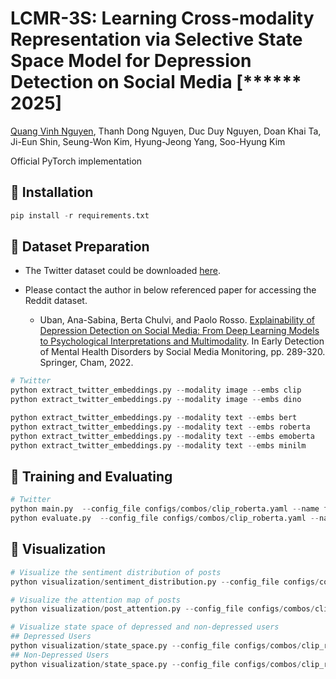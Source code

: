 # **LCMR-3S: Learning Cross-modality Representation via Selective State Space Model for Depression Detection on Social Media [******** 2025]

[Quang Vinh Nguyen](https://github.com/vinhhust2806), 
Thanh Dong Nguyen,
Duc Duy Nguyen,
Doan Khai Ta,
Ji-Eun Shin,
Seung-Won Kim,
Hyung-Jeong Yang,
Soo-Hyung Kim

Official PyTorch implementation

## 🌱 Installation

```python
pip install -r requirements.txt
```

## 🍓 Dataset Preparation

- The Twitter dataset could be downloaded [here](https://drive.google.com/open?id=11ye00sHFY5re2NOBRKreg-tVbDNrc7Xd).

- Please contact the author in below referenced paper for accessing the Reddit dataset.
  * Uban, Ana-Sabina, Berta Chulvi, and Paolo Rosso. [Explainability of Depression Detection on Social Media: From Deep Learning Models to Psychological Interpretations and Multimodality](https://link.springer.com/chapter/10.1007/978-3-031-04431-1_13). In Early Detection of Mental Health Disorders by Social Media Monitoring, pp. 289-320. Springer, Cham, 2022.

```python
# Twitter
python extract_twitter_embeddings.py --modality image --embs clip
python extract_twitter_embeddings.py --modality image --embs dino

python extract_twitter_embeddings.py --modality text --embs bert
python extract_twitter_embeddings.py --modality text --embs roberta
python extract_twitter_embeddings.py --modality text --embs emoberta
python extract_twitter_embeddings.py --modality text --embs minilm
```

## 🚀 Training and Evaluating
```python
# Twitter
python main.py  --config_file configs/combos/clip_roberta.yaml --name fold-0-twitter-ws-128-clip-roberta --group lcmr3s --dataset twitter --fold 0 --window_size 128 --position_embeddings zero --mode run --epochs 200 --batch_size 32
python evaluate.py  --config_file configs/combos/clip_roberta.yaml --name fold-0-twitter-ws-128-clip-roberta --group lcmr3s --dataset twitter --fold 0 --window_size 128  --position_embeddings zero --output_dir twitter
```

## 👀 Visualization
```python
# Visualize the sentiment distribution of posts 
python visualization/sentiment_distribution.py --config_file configs/combos/clip_roberta.yaml --dataset twitter --fold 0 --window_size 128 --position_embeddings zero --kind test --weight best.ckpt

# Visualize the attention map of posts
python visualization/post_attention.py --config_file configs/combos/clip_roberta.yaml --dataset twitter --fold 0 --window_size 128 --position_embeddings zero --kind test --weight best.ckpt

# Visualize state space of depressed and non-depressed users
## Depressed Users
python visualization/state_space.py --config_file configs/combos/clip_roberta.yaml --dataset twitter --fold 0 --window_size 128 --position_embeddings zero --kind test --type Depressed --weight best.ckpt
## Non-Depressed Users
python visualization/state_space.py --config_file configs/combos/clip_roberta.yaml --dataset twitter --fold 0 --window_size 128 --position_embeddings zero --kind test --type Non-Depressed --weight best.ckpt
```

